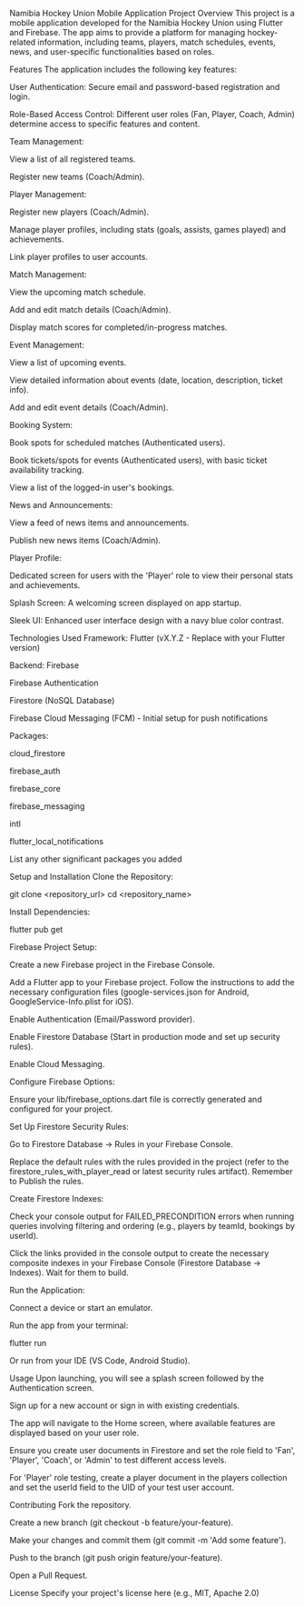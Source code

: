 Namibia Hockey Union Mobile Application
Project Overview
This project is a mobile application developed for the Namibia Hockey Union using Flutter and Firebase. The app aims to provide a platform for managing hockey-related information, including teams, players, match schedules, events, news, and user-specific functionalities based on roles.

Features
The application includes the following key features:

User Authentication: Secure email and password-based registration and login.

Role-Based Access Control: Different user roles (Fan, Player, Coach, Admin) determine access to specific features and content.

Team Management:

View a list of all registered teams.

Register new teams (Coach/Admin).

Player Management:

Register new players (Coach/Admin).

Manage player profiles, including stats (goals, assists, games played) and achievements.

Link player profiles to user accounts.

Match Management:

View the upcoming match schedule.

Add and edit match details (Coach/Admin).

Display match scores for completed/in-progress matches.

Event Management:

View a list of upcoming events.

View detailed information about events (date, location, description, ticket info).

Add and edit event details (Coach/Admin).

Booking System:

Book spots for scheduled matches (Authenticated users).

Book tickets/spots for events (Authenticated users), with basic ticket availability tracking.

View a list of the logged-in user's bookings.

News and Announcements:

View a feed of news items and announcements.

Publish new news items (Coach/Admin).

Player Profile:

Dedicated screen for users with the 'Player' role to view their personal stats and achievements.

Splash Screen: A welcoming screen displayed on app startup.

Sleek UI: Enhanced user interface design with a navy blue color contrast.

Technologies Used
Framework: Flutter (vX.Y.Z - Replace with your Flutter version)

Backend: Firebase

Firebase Authentication

Firestore (NoSQL Database)

Firebase Cloud Messaging (FCM) - Initial setup for push notifications

Packages:

cloud_firestore

firebase_auth

firebase_core

firebase_messaging

intl

flutter_local_notifications

List any other significant packages you added

Setup and Installation
Clone the Repository:

git clone <repository_url>
cd <repository_name>

Install Dependencies:

flutter pub get

Firebase Project Setup:

Create a new Firebase project in the Firebase Console.

Add a Flutter app to your Firebase project. Follow the instructions to add the necessary configuration files (google-services.json for Android, GoogleService-Info.plist for iOS).

Enable Authentication (Email/Password provider).

Enable Firestore Database (Start in production mode and set up security rules).

Enable Cloud Messaging.

Configure Firebase Options:

Ensure your lib/firebase_options.dart file is correctly generated and configured for your project.

Set Up Firestore Security Rules:

Go to Firestore Database -> Rules in your Firebase Console.

Replace the default rules with the rules provided in the project (refer to the firestore_rules_with_player_read or latest security rules artifact). Remember to Publish the rules.

Create Firestore Indexes:

Check your console output for FAILED_PRECONDITION errors when running queries involving filtering and ordering (e.g., players by teamId, bookings by userId).

Click the links provided in the console output to create the necessary composite indexes in your Firebase Console (Firestore Database -> Indexes). Wait for them to build.

Run the Application:

Connect a device or start an emulator.

Run the app from your terminal:

flutter run

Or run from your IDE (VS Code, Android Studio).

Usage
Upon launching, you will see a splash screen followed by the Authentication screen.

Sign up for a new account or sign in with existing credentials.

The app will navigate to the Home screen, where available features are displayed based on your user role.

Ensure you create user documents in Firestore and set the role field to 'Fan', 'Player', 'Coach', or 'Admin' to test different access levels.

For 'Player' role testing, create a player document in the players collection and set the userId field to the UID of your test user account.

Contributing
Fork the repository.

Create a new branch (git checkout -b feature/your-feature).

Make your changes and commit them (git commit -m 'Add some feature').

Push to the branch (git push origin feature/your-feature).

Open a Pull Request.

License
Specify your project's license here (e.g., MIT, Apache 2.0)

